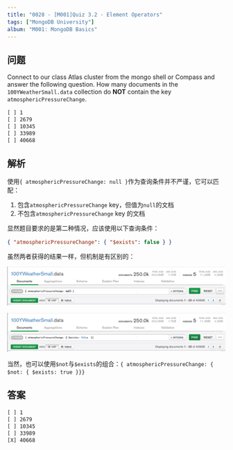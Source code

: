 ```yaml
---
title: "0028 - [M001]Quiz 3.2 - Element Operators"
tags: ["MongoDB University"]
album: "M001: MongoDB Basics"
---
```


## 问题

Connect to our class Atlas cluster from the mongo shell or Compass and answer the following question. How many documents in the `100YWeatherSmall.data` collection do **NOT** contain the key `atmosphericPressureChange`.

```
[ ] 1
[ ] 2679
[ ] 10345
[ ] 33989
[ ] 40668
```

## 解析

使用`{ atmosphericPressureChange: null }`作为查询条件并不严谨，它可以匹配：

1. 包含`atmosphericPressureChange` key，但值为`null`的文档
2. 不包含`atmosphericPressureChange` key 的文档

显然题目要求的是第二种情况，应该使用以下查询条件：

```json
{ "atmosphericPressureChange": { "$exists": false } }
```

虽然两者获得的结果一样，但机制是有区别的：

![](/assets/images/2019/0028/answer1.png)

![](/assets/images/2019/0028/answer2.png)

当然，也可以使用`$not`与`$exists`的组合：`{ atmosphericPressureChange: { $not: { $exists: true }}}`

## 答案

```
[ ] 1
[ ] 2679
[ ] 10345
[ ] 33989
[X] 40668
```
